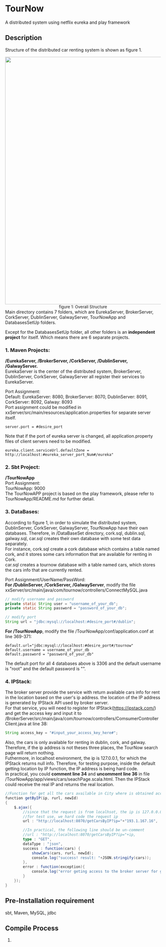 # TourNow
A distributed system using netflix eureka and play framework


## Description
Structure of the distributed car renting system is shown as figure 1.
<div align='center'>
    <img width=600' height='800' src=TourNow_Structure.jpg><br/>
    <font size = 2>figure 1: Overall Structure</font>
</div>
Main directory contains 7 folders, which are EurekaServer, BrokerServer, CorkServer, DublinServer, GalwayServer, 
TourNowApp and DatabasesSetUp folders.<br/>

Except for the DatabasesSetUp folder, all other folders is an **independent project** for itself. Which means there are 6 separate projects.<br/>

### **1. Maven Projects:**<br/>
**/EurekaServer, /BrokerServer, /CorkServer, /DublinServer, /GalwayServer.**<br/>
EurekaServer is the center of the distributed system, BrokerServer, DublinServer, CorkServer, GalwayServer all register their services to EurekaServer.<br/>

Port Assignment:<br/>
Default: EurekaServer: 8080, BrokerServer: 8070, DublinServer: 8091, CorkServer: 8092, Galway: 8093<br/>
Port assignment could be modified in xxServer/src/main/resources/application.properties for separate server itself.<br/>
```
server.port = #desire_port
```
Note that if the port of eureka server is changed, all application.property files of client servers need to be modified.
```
eureka.client.serviceUrl.defaultZone = http://localhost:#eureka_server_port_Num#/eureka"
```

### **2. Sbt Project:**<br/>
**/TourNowApp**<br/>
Port Assignment:<br/>
TourNowApp: 9000<br/>
The TourNowAPP project is based on the play framework, please refer to TourNowApp/README.md for further detail.

### **3. DataBases:**<br/>
According to figure 1, in order to simulate the distributed system, DublinServer, CorkServer, GalwayServer, TourNowApp have their own databases. Therefore, in /DataBaseSet directory, cork.sql, dublin.sql, galway.sql, car.sql creates their own database with some test data separately.<br/>
For instance, cork.sql create a cork database which contains a table named cork, and it stores some cars information that are available for renting in Cork.<br/>
car.sql creates a tournow database with a table named cars, which stores the cars info that are currently rented.<br/>

Port Assignment/UserName/PassWord:<br/>
**For /DublinServer, /CorkServer, /GalwayServer**, modify the file xxServer/src/main/java/com/tournow/controllers/ConnectMySQL.java
```java
// modify username and password
private static String user = "username_of_your_db";
private static String password = "password_of_your_db";
```
```java
// modify port
String url = "jdbc:mysql://localhost:#desire_port#/dublin";
```
**For /TourNowApp**, modify the file /TourNowApp/conf/application.conf at line 369-371:
```
default.url="jdbc:mysql://localhost:#desire_port#/tournow"
default.username = username_of_your_db
default.password = "password_of_your_db"
```
The default port for all 4 databases above is 3306 and the default username is "root" and the default password is "".


### **4. IPStack:**<br/>
The broker server provide the service with return available cars info for rent in the location based on the user's ip address. the location of the IP address is generated by IPStack API used by broker server.<br/>
For that service, you will need to register for IPStack(https://ipstack.com/) and get the access key and input it to /BrokerServer/src/main/java/com/tournow/controllers/ComsumerControllerClient.java
at line 38:
```java
String access_key = "#input_your_access_key_here#";
```
Also, the cars is only available for renting in dublin, cork, and galway. Therefore, if the ip address is not theses three places, the TourNow search page will return nothing.<br/>
Futhermore, in localhost environment, the ip is 127.0.0.1, for which the IPStack returns null info. Therefore, for testing purpose, inside the default getting location by IP function, the IP address is being hard code.<br/>
In practical, you could **comment line 34** and **uncomment line 36** in file /TourNowApp/app/views/cars/seachPage.scala.html. Then the IPStack could receive the real IP and returns the real location.
```scala
//Function for get all the cars available in City where is obtained accroding to the user's ip
function getByIP(ip, rurl, newId)
{
    $.ajax({
        //since that the request is from localhsot, the ip is 127.0.0.0
        //for test use, we hard code the request ip
        url : "http://localhost:8070/getCarsByIP?ip="+"193.1.167.16",

        //In practical, the following line should be un-comment
        //url : "http://localhost:8070/getCarsByIP?ip="+ip,					
        type : "GET",
        dataType : "json",
        success : function(cars) {
            showCars(cars, rurl, newId);
            console.log("success! result: "+JSON.stringify(cars));
        },
        error : function(exception){
            console.log("error geting access to the broker server for getting cars!");
        }
    });
}
```

## Pre-Installation requirement
sbt, Maven, MySQL, jdbc


## Compile Process
1. 